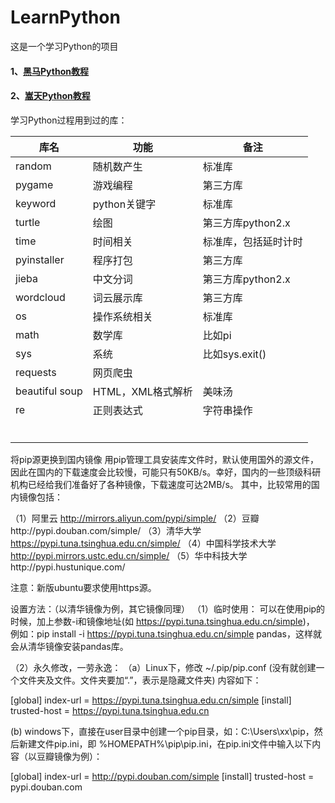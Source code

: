 # LearnPython
这是一个学习Python的项目

#### 1、[黑马Python教程](./1黑马Python教程/README.md)


#### 2、[嵩天Python教程](./2嵩天Python教程/README.md)

学习Python过程用到过的库：

| 库名    | 功能         | 备注 |
| ------- | ------------ | ---- |
| random  | 随机数产生   | 标准库 |
| pygame  | 游戏编程     | 第三方库 |
| keyword | python关键字 | 标准库 |
| turtle | 绘图 | 第三方库python2.x |
| time | 时间相关 | 标准库，包括延时计时 |
| pyinstaller | 程序打包 | 第三方库 |
| jieba | 中文分词 | 第三方库python2.x |
| wordcloud | 词云展示库 | 第三方库 |
| os | 操作系统相关 | 标准库 |
| math | 数学库 | 比如pi |
| sys | 系统 | 比如sys.exit() |
| requests | 网页爬虫 | |
| beautiful soup | HTML，XML格式解析 | 美味汤 |
| re | 正则表达式 | 字符串操作 |
| | | |
| | | |
| | | |
| | | |
| | | |
| | | |





将pip源更换到国内镜像
用pip管理工具安装库文件时，默认使用国外的源文件，因此在国内的下载速度会比较慢，可能只有50KB/s。幸好，国内的一些顶级科研机构已经给我们准备好了各种镜像，下载速度可达2MB/s。
其中，比较常用的国内镜像包括：

（1）阿里云 http://mirrors.aliyun.com/pypi/simple/
（2）豆瓣http://pypi.douban.com/simple/
（3）清华大学 https://pypi.tuna.tsinghua.edu.cn/simple/
（4）中国科学技术大学 http://pypi.mirrors.ustc.edu.cn/simple/
（5）华中科技大学http://pypi.hustunique.com/

注意：新版ubuntu要求使用https源。

设置方法：（以清华镜像为例，其它镜像同理）
（1）临时使用：
可以在使用pip的时候，加上参数-i和镜像地址(如
https://pypi.tuna.tsinghua.edu.cn/simple)，
例如：pip install -i https://pypi.tuna.tsinghua.edu.cn/simple pandas，这样就会从清华镜像安装pandas库。

（2）永久修改，一劳永逸：
（a）Linux下，修改 ~/.pip/pip.conf (没有就创建一个文件夹及文件。文件夹要加“.”，表示是隐藏文件夹)
内容如下：

[global]
index-url = https://pypi.tuna.tsinghua.edu.cn/simple
[install]
trusted-host = https://pypi.tuna.tsinghua.edu.cn

(b) windows下，直接在user目录中创建一个pip目录，如：C:\Users\xx\pip，然后新建文件pip.ini，即 %HOMEPATH%\pip\pip.ini，在pip.ini文件中输入以下内容（以豆瓣镜像为例）：

[global]
index-url = http://pypi.douban.com/simple
[install]
trusted-host = pypi.douban.com
